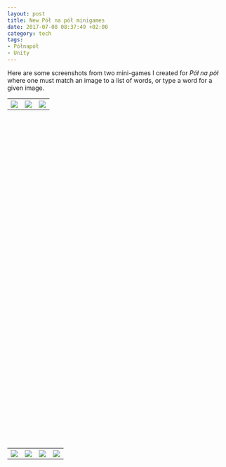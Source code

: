 ```yaml
---
layout: post
title: New Pół na pół minigames
date: 2017-07-08 08:37:49 +02:00
category: tech
tags:
- Półnapół
- Unity
---
```

Here are some screenshots from two mini-games I created for *Pół na pół* where one must match an image to a list of words, or type a word for a given image.

<table style="width:100%" height="20%" cellspacing="5" cellpadding="5">
  <tr>
    <th><img src="{{site.baseurl}}/assets/images/posts/2017/17-07-08/01.png" style="width:33% height:100%"></th>
    <th><img src="{{site.baseurl}}/assets/images/posts/2017/17-07-08/02.png" style="width:33% height:100%"></th>
    <th><img src="{{site.baseurl}}/assets/images/posts/2017/17-07-08/03.png" style="width:33% height:100%"></th>
  </tr>
</table>

<table style="width:100%" height="20%" cellspacing="5" cellpadding="5">
  <tr>
   <th><img src="{{site.baseurl}}/assets/images/posts/2017/17-07-08/04.png" style="width:25% height:100%"></th>
   <th><img src="{{site.baseurl}}/assets/images/posts/2017/17-07-08/05.png" style="width:25% height:100%"></th>
   <th><img src="{{site.baseurl}}/assets/images/posts/2017/17-07-08/06.png" style="width:25% height:100%"></th>
   <th><img src="{{site.baseurl}}/assets/images/posts/2017/17-07-08/07.png" style="width:25% height:100%"></th>
  </tr>
</table>
